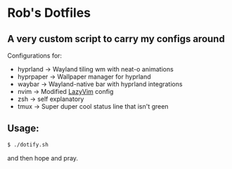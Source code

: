 # Rob's Dotfiles

## A very custom script to carry my configs around

Configurations for:

* hyprland -> Wayland tiling wm with neat-o animations
* hyprpaper -> Wallpaper manager for hyprland
* waybar -> Wayland-native bar with hyprland integrations
* nvim -> Modified [LazyVim](https://www.lazyvim.org/) config
* zsh -> self explanatory
* tmux -> Super duper cool status line that isn't green


## Usage:

```bash
$ ./dotify.sh
```

and then hope and pray.
